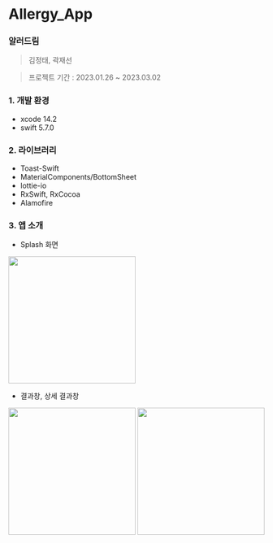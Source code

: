 # Allergy_App

### 알러드림

> 김정태, 곽재선
> 

> 프로젝트 기간 : 2023.01.26 ~ 2023.03.02
> 

### 1. 개발 환경

- xcode 14.2
- swift 5.7.0

### 2. 라이브러리

- Toast-Swift
- MaterialComponents/BottomSheet
- lottie-io
- RxSwift, RxCocoa
- Alamofire

### 3. 앱 소개

- Splash 화면
<img width="250" src="https://user-images.githubusercontent.com/53727139/222715787-bcba072c-9cc8-4488-864d-4f3efdf3c2b0.gif"/>


- 결과창, 상세 결과창
<p>
<img width="250" src="https://user-images.githubusercontent.com/53727139/222715327-7b9ccdc6-4852-4e2f-9d96-b624f21c9d0e.PNG"/>

<img width="250" src="https://user-images.githubusercontent.com/53727139/222715327-7b9ccdc6-4852-4e2f-9d96-b624f21c9d0e.PNG"/>
</p>
